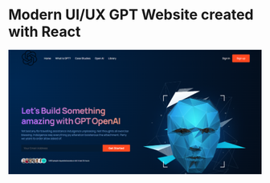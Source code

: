 # Modern UI/UX GPT Website created with React
![Screen](https://github.com/r0m4n0v4v/gpt_web/blob/master/Screen.png)
